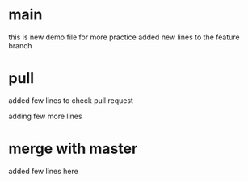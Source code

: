 
# main

this is new demo file for more practice
added new lines to the feature branch


# pull
added few lines to check pull request

adding few more lines 

# merge with master

added few lines here

